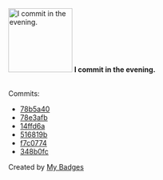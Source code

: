 <img src="https://my-badges.github.io/my-badges/evening-commits.png" alt="I commit in the evening." title="I commit in the evening." width="128">
<strong>I commit in the evening.</strong>
<br><br>

Commits:

- <a href="https://github.com/Mindgamesnl/OpenAudioMc/commit/78b5a40c60881dda466297f6a37334026fed72d2">78b5a40</a>
- <a href="https://github.com/Mindgamesnl/OpenAudioMc/commit/78e3afbefc7be89e070ef53191ed3eb3fcf7c54b">78e3afb</a>
- <a href="https://github.com/Mindgamesnl/OpenAudioMc/commit/14ffd6a5081062caf635524f8b8105efe04a47c9">14ffd6a</a>
- <a href="https://github.com/Mindgamesnl/OpenAudioMc/commit/516819be49eb8b56d2ba0a44504c8b174e3c4b25">516819b</a>
- <a href="https://github.com/Mindgamesnl/OpenAudioMc/commit/f7c077450971193e710a384c79a8a8dc495ba289">f7c0774</a>
- <a href="https://github.com/Mindgamesnl/OpenAudioMc/commit/348b0fcd0fc2c0ef1c79c92ef2901b4636ca7d90">348b0fc</a>


Created by <a href="https://github.com/my-badges/my-badges">My Badges</a>
